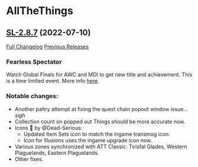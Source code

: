 # AllTheThings

## [SL-2.8.7](https://github.com/DFortun81/AllTheThings/tree/SL-2.8.7) (2022-07-10)
[Full Changelog](https://github.com/DFortun81/AllTheThings/compare/SL-2.8.6...SL-2.8.7) [Previous Releases](https://github.com/DFortun81/AllTheThings/releases)


### Fearless Spectator
Watch Global Finals for AWC and MDI to get new title and achievement. This is a time limited event. More info [here](https://worldofwarcraft.com/en-us/news/23823096/watch-the-mdi-awc-shadowlands-global-finals-and-earn-the-fearless-spectator-title).


### Notable changes:

- Another paltry attempt at fixing the quest chain popout window issue... *sigh*
- Collection count on popped out Things should be more accurate now.
- Icons 🎨 by @Dead-Serious:
  - Updated Item Sets icon to match the ingame transmog icon.
  - Icon for Illusions uses the ingame upgrade icon now.
- Various zones synchronized with ATT Classic: Tirisfal Glades, Western Plaguelands, Eastern Plaguelands.
- Other fixes.
